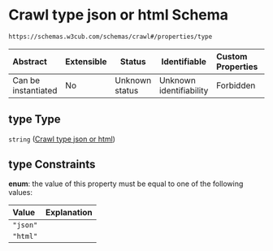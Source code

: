 # Crawl type json or html Schema

```txt
https://schemas.w3cub.com/schemas/crawl#/properties/type
```




| Abstract            | Extensible | Status         | Identifiable            | Custom Properties | Additional Properties | Access Restrictions | Defined In                                                                   |
| :------------------ | ---------- | -------------- | ----------------------- | :---------------- | --------------------- | ------------------- | ---------------------------------------------------------------------------- |
| Can be instantiated | No         | Unknown status | Unknown identifiability | Forbidden         | Allowed               | none                | [crawl.schema.json\*](../generated/crawl.schema.json "open original schema") |

## type Type

`string` ([Crawl type json or html](crawl-properties-crawl-type-json-or-html.md))

## type Constraints

**enum**: the value of this property must be equal to one of the following values:

| Value    | Explanation |
| :------- | ----------- |
| `"json"` |             |
| `"html"` |             |
